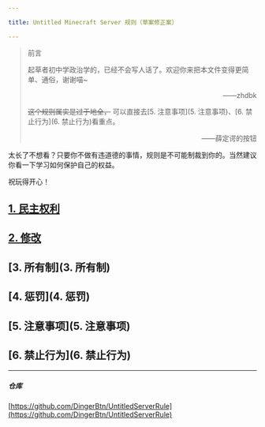 ```yaml
---

title: Untitled Minecraft Server 规则（草案修正案）

---
```


> 前言
>
> 起草者初中学政治学的，已经不会写人话了。欢迎你来把本文件变得更简单、通俗，谢谢喵~
> <p align="right">——zhdbk</p>
>
> ~~这个规则属实是过于地全，~~ 可以直接去[5. 注意事项](5. 注意事项)、[6. 禁止行为](6. 禁止行为)看重点。
>
> <p align="right">——薛定谔的按钮</p>

太长了不想看？只要你不做有违道德的事情，规则是不可能制裁到你的。当然建议你看一下学习如何保护自己的权益。

祝玩得开心！

## [1. 民主权利](1.民主权利)

## [2. 修改](2.修改)

## [3. 所有制](3. 所有制)

## [4. 惩罚](4. 惩罚)

## [5. 注意事项](5. 注意事项)

## [6. 禁止行为](6. 禁止行为)

---

##### 仓库

[https://github.com/DingerBtn/UntitledServerRule](https://github.com/DingerBtn/UntitledServerRule)
